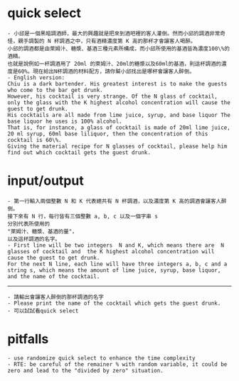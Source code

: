 # quick select
    - 小邱是一個黑暗調酒師，最大的興趣就是把來到酒吧裡的客人灌倒。然而小邱的調酒非常奇怪，親手調製的 N 杯調酒之中，只有酒精濃度第 K 高的那杯才會讓客人喝醉。
    小邱的調酒都是由萊姆汁、糖漿、基酒三種元素所構成，而小邱所使用的基酒皆為濃度100\%的酒精。
    也就是說例如一杯調酒用了 20ml 的萊姆汁、20ml的糖漿以及60ml的基酒，則這杯調酒的濃度是60%。現在給出N杯調酒的材料配方，請你幫小邱找出是哪杯會讓客人醉倒。
    - English version:
    Chiu is a dark bartender. His greatest interest is to make the guests who come to the bar get drunk.
    However, his cocktail is very strange. Of the N glass of cocktail, only the glass with the K highest alcohol concentration will cause the guest to get drunk.
    His cocktails are all made from lime juice, syrup, and base liquor The base liquor he uses is 100% alcohol.
    That is, for instance, a glass of cocktail is made of 20ml lime juice, 20 ml syrup, 60ml base liliquor, then the concentration of this cocktail is 60\%.
    Giving the material recipe for N glasses of cocktail, please help him find out which cocktail gets the guest drunk.

# input/output
    - 第一行輸入兩個整數 N 和 K 代表總共有 N 杯調酒，以及濃度第 K 高的調酒會讓客人醉倒。
    接下來有 N 行，每行皆有三個整數 a, b, c 以及一個字串 s
    分別代表所使用的
    "萊姆汁、糖漿、基酒的量"，
    以及這杯調酒的名字。
    - First line will be two integers  N and K, which means there are  N glasses of cocktail and  the K highest alcohol concentration will cause the guest to get drunk.
    For the next N line, each line will have three integers a, b, c and a string s, which means the amount of lime juice, syrup, base liquor, and the name of the cocktail.
---
    - 請輸出會讓客人醉倒的那杯調酒的名字
    - Please print the name of the cocktail which gets the guest drunk.
    - 可以試試看quick select

# pitfalls
    - use randomize quick select to enhance the time complexity
    - RTE: be careful of the remainer % with random variable, it could be zero and lead to the "divided by zero" situation.  
